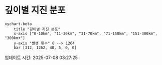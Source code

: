 # 깊이별 지진 분포

```mermaid
xychart-beta
    title "깊이별 지진 분포"
    x-axis ["0-10km", "11-30km", "31-70km", "71-150km", "151-300km", "300km+"]
    y-axis "발생 횟수" 0 --> 1264
    bar [312, 1262, 40, 5, 0, 0]
```

업데이트 시간: 2025-07-08 03:27:25
